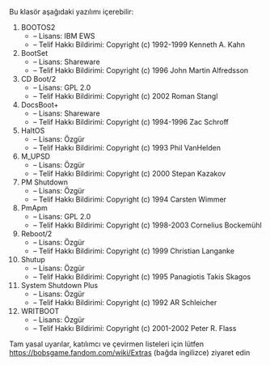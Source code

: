 Bu klasör aşağıdaki yazılımı içerebilir:

1. BOOTOS2
   - – Lisans: IBM EWS
   - – Telif Hakkı Bildirimi: Copyright (c) 1992-1999 Kenneth A. Kahn
2. BootSet
   - – Lisans: Shareware
   - – Telif Hakkı Bildirimi: Copyright (c) 1996 John Martin Alfredsson
3. CD Boot/2
   - – Lisans: GPL 2.0
   - – Telif Hakkı Bildirimi: Copyright (c) 2002 Roman Stangl
4. DocsBoot+
   - – Lisans: Shareware
   - – Telif Hakkı Bildirimi: Copyright (c) 1994-1996 Zac Schroff
5. HaltOS
   - – Lisans: Özgür
   - – Telif Hakkı Bildirimi: Copyright (c) 1993 Phil VanHelden
6. M_UPSD
   - – Lisans: Özgür
   - – Telif Hakkı Bildirimi: Copyright (c) 2000 Stepan Kazakov
7. PM Shutdown
   - – Lisans: Özgür
   - – Telif Hakkı Bildirimi: Copyright (c) 1994 Carsten Wimmer
8. PmApm
   - – Lisans: GPL 2.0
   - – Telif Hakkı Bildirimi: Copyright (c) 1998-2003 Cornelius Bockemühl
9. Reboot/2
   - – Lisans: Özgür
   - – Telif Hakkı Bildirimi: Copyright (c) 1999 Christian Langanke
10. Shutup
    - – Lisans: Özgür
    - – Telif Hakkı Bildirimi: Copyright (c) 1995 Panagiotis Takis Skagos
11. System Shutdown Plus
    - – Lisans: Özgür
    - – Telif Hakkı Bildirimi: Copyright (c) 1992 AR Schleicher
12. WRITBOOT
    - – Lisans: Özgür
    - – Telif Hakkı Bildirimi: Copyright (c) 2001-2002 Peter R. Flass

Tam yasal uyarılar, katılımcı ve çevirmen listeleri için lütfen https://bobsgame.fandom.com/wiki/Extras (bağda ingilizce) ziyaret edin
